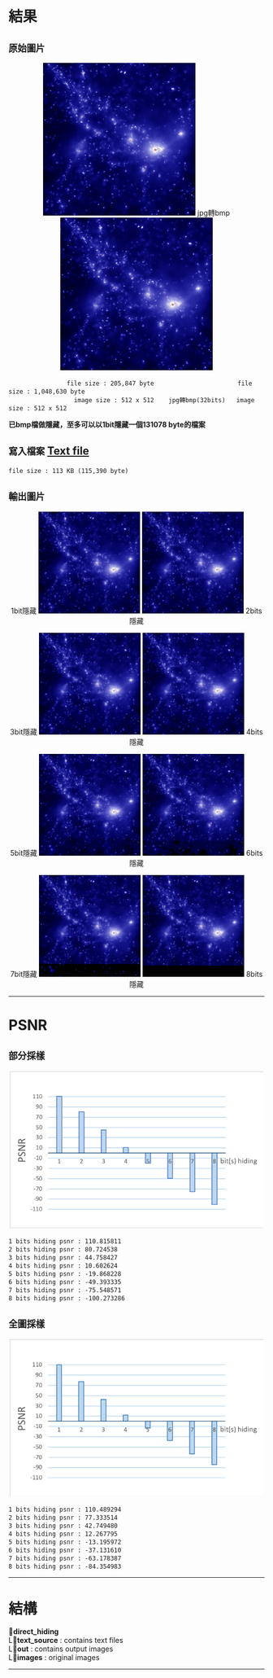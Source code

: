 # 結果
## `原始圖片`
<p align="center">
  <img src="/direct_hiding/images/image.jpg" width="300" alt="original image">
  jpg轉bmp
  <img src="/direct_hiding/images/imgb.bmp" width="300" alt="original image">
</p>

```
                file size : 205,847 byte                       file size : 1,048,630 byte
                  image size : 512 x 512    jpg轉bmp(32bits)   image size : 512 x 512
```
**已bmp檔做隱藏，至多可以以1bit隱藏一個131078 byte的檔案**


## `寫入檔案` [Text file](/direct_hiding/text_source/secret)
```
file size : 113 KB (115,390 byte)
```

## `輸出圖片`
<p align="center">
  1bit隱藏
  <img src="/direct_hiding/out/out_0.bmp" width="200">  
  <img src="/direct_hiding/out/out_1.bmp" width="200">
  2bits隱藏
</p>
<p align="center">
  3bit隱藏
  <img src="/direct_hiding/out/out_2.bmp" width="200">  
  <img src="/direct_hiding/out/out_3.bmp" width="200">
  4bits隱藏
</p>
<p align="center">
  5bit隱藏
  <img src="/direct_hiding/out/out_4.bmp" width="200">  
  <img src="/direct_hiding/out/out_5.bmp" width="200">
  6bits隱藏
</p>
<p align="center">
  7bit隱藏
  <img src="/direct_hiding/out/out_6.bmp" width="200">  
  <img src="/direct_hiding/out/out_7.bmp" width="200">
  8bits隱藏
</p>

---

# PSNR
## `部分採樣`

<p align="center">
  <img src="/direct_hiding/chart/1.png" width="500">  
</p>

```
1 bits hiding psnr : 110.815811
2 bits hiding psnr : 80.724538
3 bits hiding psnr : 44.758427
4 bits hiding psnr : 10.602624
5 bits hiding psnr : -19.868228
6 bits hiding psnr : -49.393335
7 bits hiding psnr : -75.548571
8 bits hiding psnr : -100.273286
```
## `全圖採樣`

<p align="center">
  <img src="/direct_hiding/chart/2.png" width="500">
</p>

```
1 bits hiding psnr : 110.489294
2 bits hiding psnr : 77.333514
3 bits hiding psnr : 42.749480
4 bits hiding psnr : 12.267795
5 bits hiding psnr : -13.195972
6 bits hiding psnr : -37.131610
7 bits hiding psnr : -63.178387
8 bits hiding psnr : -84.354983
```
---

# 結構
:file_folder:**direct_hiding**  
  L:file_folder:**text_source** : contains text files  
  L:file_folder:**out** : contains output images  
  L:file_folder:**images** : original images  

---

#
